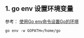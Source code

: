 ## 1. go env 设置环境变量
参考：
[使用Go env命令设置Go的环境](https://studygolang.com/articles/24448?fr=sidebar)
```
go env -w GOPATH=/home/go
```
